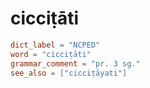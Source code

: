# cicciṭāti

``` toml
dict_label = "NCPED"
word = "cicciṭāti"
grammar_comment = "pr. 3 sg."
see_also = ["cicciṭāyati"]
```


